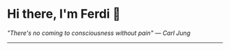 <h1>Hi there, I'm Ferdi 👋</h1>

<p><em>
  "There's no coming to consciousness without pain" — Carl Jung
</em></p>

---
